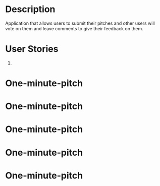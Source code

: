 # Description

Application that allows users to submit their pitches and other users will vote on them and leave comments to give their feedback on them.

# User Stories
1. 

# One-minute-pitch
# One-minute-pitch
# One-minute-pitch
# One-minute-pitch
# One-minute-pitch
